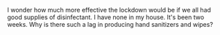 I wonder how much more effective the lockdown would be if we all had good supplies of disinfectant. I have none in my house. It's been two weeks. Why is there such a lag in producing hand sanitizers and wipes?
